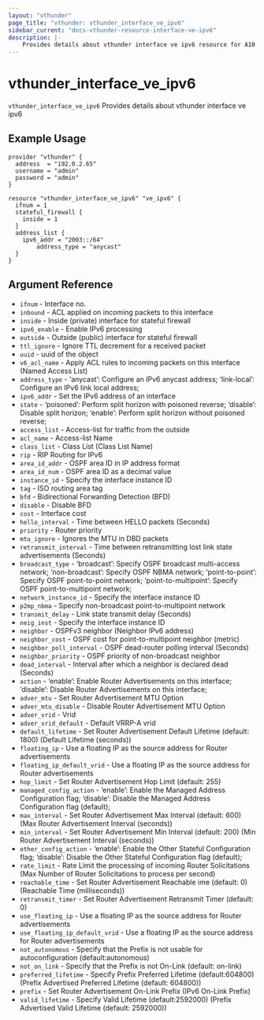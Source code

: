 ```yaml
---
layout: "vthunder"
page_title: "vthunder: vthunder_interface_ve_ipv6"
sidebar_current: "docs-vthunder-resource-interface-ve-ipv6"
description: |-
	Provides details about vthunder interface ve ipv6 resource for A10
---
```


# vthunder\_interface\_ve\_ipv6

`vthunder_interface_ve_ipv6` Provides details about vthunder interface ve ipv6
## Example Usage


```hcl
provider "vthunder" {
  address  = "192.0.2.65"
  username = "admin"
  password = "admin"
}

resource "vthunder_interface_ve_ipv6" "ve_ipv6" {
  ifnum = 1
  stateful_firewall {
    inside = 1
  }
  address_list {
    ipv6_addr = "2003::/64"
        address_type = "anycast"
  }
}
```

## Argument Reference

* `ifnum` - Interface no.
* `inbound` - ACL applied on incoming packets to this interface
* `inside` - Inside (private) interface for stateful firewall
* `ipv6_enable` - Enable IPv6 processing
* `outside` - Outside (public) interface for stateful firewall
* `ttl_ignore` - Ignore TTL decrement for a received packet
* `uuid` - uuid of the object
* `v6_acl_name` - Apply ACL rules to incoming packets on this interface (Named Access List)
* `address_type` - ‘anycast’: Configure an IPv6 anycast address; ‘link-local’: Configure an IPv6 link local address;
* `ipv6_addr` - Set the IPv6 address of an interface
* `state` - ‘poisoned’: Perform split horizon with poisoned reverse; ‘disable’: Disable split horizon; ‘enable’: Perform split horizon without poisoned reverse;
* `access_list` - Access-list for traffic from the outside
* `acl_name` - Access-list Name
* `class_list` - Class List (Class List Name)
* `rip` - RIP Routing for IPv6
* `area_id_addr` - OSPF area ID in IP address format
* `area_id_num` - OSPF area ID as a decimal value
* `instance_id` - Specify the interface instance ID
* `tag` - ISO routing area tag
* `bfd` - Bidirectional Forwarding Detection (BFD)
* `disable` - Disable BFD
* `cost` - Interface cost
* `hello_interval` - Time between HELLO packets (Seconds)
* `priority` - Router priority
* `mtu_ignore` - Ignores the MTU in DBD packets
* `retransmit_interval` - Time between retransmitting lost link state advertisements (Seconds)
* `broadcast_type` - ‘broadcast’: Specify OSPF broadcast multi-access network; ‘non-broadcast’: Specify OSPF NBMA network; ‘point-to-point’: Specify OSPF point-to-point network; ‘point-to-multipoint’: Specify OSPF point-to-multipoint network;
* `network_instance_id` - Specify the interface instance ID
* `p2mp_nbma` - Specify non-broadcast point-to-multipoint network
* `transmit_delay` - Link state transmit delay (Seconds)
* `neig_inst` - Specify the interface instance ID
* `neighbor` - OSPFv3 neighbor (Neighbor IPv6 address)
* `neighbor_cost` - OSPF cost for point-to-multipoint neighbor (metric)
* `neighbor_poll_interval` - OSPF dead-router polling interval (Seconds)
* `neighbor_priority` - OSPF priority of non-broadcast neighbor
* `dead_interval` - Interval after which a neighbor is declared dead (Seconds)
* `action` - ‘enable’: Enable Router Advertisements on this interface; ‘disable’: Disable Router Advertisements on this interface;
* `adver_mtu` - Set Router Advertisement MTU Option
* `adver_mtu_disable` - Disable Router Advertisement MTU Option
* `adver_vrid` - Vrid
* `adver_vrid_default` - Default VRRP-A vrid
* `default_lifetime` - Set Router Advertisement Default Lifetime (default: 1800) (Default Lifetime (seconds))
* `floating_ip` - Use a floating IP as the source address for Router advertisements
* `floating_ip_default_vrid` - Use a floating IP as the source address for Router advertisements
* `hop_limit` - Set Router Advertisement Hop Limit (default: 255)
* `managed_config_action` - ‘enable’: Enable the Managed Address Configuration flag; ‘disable’: Disable the Managed Address Configuration flag (default);
* `max_interval` - Set Router Advertisement Max Interval (default: 600) (Max Router Advertisement Interval (seconds))
* `min_interval` - Set Router Advertisement Min Interval (default: 200) (Min Router Advertisement Interval (seconds))
* `other_config_action` - ‘enable’: Enable the Other Stateful Configuration flag; ‘disable’: Disable the Other Stateful Configuration flag (default);
* `rate_limit` - Rate Limit the processing of incoming Router Solicitations (Max Number of Router Solicitations to process per second)
* `reachable_time` - Set Router Advertisement Reachable ime (default: 0) (Reachable Time (milliseconds))
* `retransmit_timer` - Set Router Advertisement Retransmit Timer (default: 0)
* `use_floating_ip` - Use a floating IP as the source address for Router advertisements
* `use_floating_ip_default_vrid` - Use a floating IP as the source address for Router advertisements
* `not_autonomous` - Specify that the Prefix is not usable for autoconfiguration (default:autonomous)
* `not_on_link` - Specify that the Prefix is not On-Link (default: on-link)
* `preferred_lifetime` - Specify Prefix Preferred Lifetime (default:604800) (Prefix Advertised Preferred Lifetime (default: 604800))
* `prefix` - Set Router Advertisement On-Link Prefix (IPv6 On-Link Prefix)
* `valid_lifetime` - Specify Valid Lifetime (default:2592000) (Prefix Advertised Valid Lifetime (default: 2592000))

